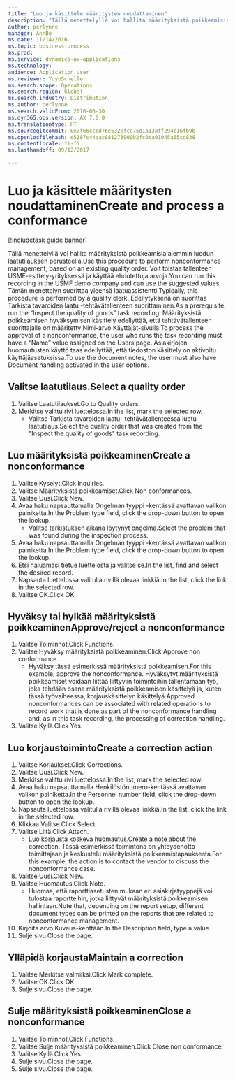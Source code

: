 ```yaml
---
title: "Luo ja käsittele määritysten noudattaminen"
description: "Tällä menettelyllä voi hallita määrityksistä poikkeamisia aiemmin luodun laatutilauksen perusteella."
author: perlynne
manager: AnnBe
ms.date: 11/14/2016
ms.topic: business-process
ms.prod: 
ms.service: dynamics-ax-applications
ms.technology: 
audience: Application User
ms.reviewer: YuyuScheller
ms.search.scope: Operations
ms.search.region: Global
ms.search.industry: Distribution
ms.author: perlynne
ms.search.validFrom: 2016-06-30
ms.dyn365.ops.version: AX 7.0.0
ms.translationtype: HT
ms.sourcegitcommit: 0e7f66cccd76e5326fce75d1a13aff294c16fb9b
ms.openlocfilehash: e5187c44aac881273900b2fc0ca91045a65cd838
ms.contentlocale: fi-fi
ms.lasthandoff: 09/12/2017

---
```

# <a name="create-and-process-a-conformance"></a><span data-ttu-id="1c330-103">Luo ja käsittele määritysten noudattaminen</span><span class="sxs-lookup"><span data-stu-id="1c330-103">Create and process a conformance</span></span>

[!include[task guide banner](../../includes/task-guide-banner.md)]

<span data-ttu-id="1c330-104">Tällä menettelyllä voi hallita määrityksistä poikkeamisia aiemmin luodun laatutilauksen perusteella.</span><span class="sxs-lookup"><span data-stu-id="1c330-104">Use this procedure to perform nonconformance management, based on an existing quality order.</span></span> <span data-ttu-id="1c330-105">Voit toistaa tallenteen USMF-esittely-yrityksessä ja käyttää ehdotettuja arvoja.</span><span class="sxs-lookup"><span data-stu-id="1c330-105">You can run this recording in the USMF demo company and can use the suggested values.</span></span> <span data-ttu-id="1c330-106">Tämän menettelyn suorittaa yleensä laatuassistentti.</span><span class="sxs-lookup"><span data-stu-id="1c330-106">Typically, this procedure is performed by a quality clerk.</span></span>  <span data-ttu-id="1c330-107">Edellytyksenä on suorittaa Tarkista tavaroiden laatu -tehtävätallenteen suorittaminen.</span><span class="sxs-lookup"><span data-stu-id="1c330-107">As a prerequisite, run the “Inspect the quality of goods” task recording.</span></span> <span data-ttu-id="1c330-108">Määrityksistä poikkeamisen hyväksymisen käsittely edellyttää, että tehtävätallenteen suorittajalle on määritetty Nimi-arvo Käyttäjät-sivulla.</span><span class="sxs-lookup"><span data-stu-id="1c330-108">To process the approval of a nonconformance, the user who runs the task recording must have a “Name” value assigned on the Users page.</span></span> <span data-ttu-id="1c330-109">Asiakirjojen huomautusten käyttö taas edellyttää, että tiedoston käsittely on aktivoitu käyttäjäasetuksissa.</span><span class="sxs-lookup"><span data-stu-id="1c330-109">To use the document notes, the user must also have Document handling activated in the user options.</span></span>


## <a name="select-a-quality-order"></a><span data-ttu-id="1c330-110">Valitse laatutilaus.</span><span class="sxs-lookup"><span data-stu-id="1c330-110">Select a quality order</span></span>
1. <span data-ttu-id="1c330-111">Valitse Laatutilaukset.</span><span class="sxs-lookup"><span data-stu-id="1c330-111">Go to Quality orders.</span></span>
2. <span data-ttu-id="1c330-112">Merkitse valittu rivi luettelossa.</span><span class="sxs-lookup"><span data-stu-id="1c330-112">In the list, mark the selected row.</span></span>
    * <span data-ttu-id="1c330-113">Valitse Tarkista tavaroiden laatu -tehtävätallenteessa luotu laatutilaus.</span><span class="sxs-lookup"><span data-stu-id="1c330-113">Select the quality order that was created from the "Inspect the quality of goods" task recording.</span></span>  

## <a name="create-a-nonconformance"></a><span data-ttu-id="1c330-114">Luo määrityksistä poikkeaminen</span><span class="sxs-lookup"><span data-stu-id="1c330-114">Create a nonconformance</span></span>
1. <span data-ttu-id="1c330-115">Valitse Kyselyt.</span><span class="sxs-lookup"><span data-stu-id="1c330-115">Click Inquiries.</span></span>
2. <span data-ttu-id="1c330-116">Valitse Määrityksistä poikkeamiset.</span><span class="sxs-lookup"><span data-stu-id="1c330-116">Click Non conformances.</span></span>
3. <span data-ttu-id="1c330-117">Valitse Uusi.</span><span class="sxs-lookup"><span data-stu-id="1c330-117">Click New.</span></span>
4. <span data-ttu-id="1c330-118">Avaa haku napsauttamalla Ongelman tyyppi -kentässä avattavan valikon painiketta.</span><span class="sxs-lookup"><span data-stu-id="1c330-118">In the Problem type field, click the drop-down button to open the lookup.</span></span>
    * <span data-ttu-id="1c330-119">Valitse tarkistuksen aikana löytynyt ongelma.</span><span class="sxs-lookup"><span data-stu-id="1c330-119">Select the problem that was found during the inspection process.</span></span>  
5. <span data-ttu-id="1c330-120">Avaa haku napsauttamalla Ongelman tyyppi -kentässä avattavan valikon painiketta.</span><span class="sxs-lookup"><span data-stu-id="1c330-120">In the Problem type field, click the drop-down button to open the lookup.</span></span>
6. <span data-ttu-id="1c330-121">Etsi haluamasi tietue luettelosta ja valitse se.</span><span class="sxs-lookup"><span data-stu-id="1c330-121">In the list, find and select the desired record.</span></span>
7. <span data-ttu-id="1c330-122">Napsauta luettelossa valitulla rivillä olevaa linkkiä.</span><span class="sxs-lookup"><span data-stu-id="1c330-122">In the list, click the link in the selected row.</span></span>
8. <span data-ttu-id="1c330-123">Valitse OK.</span><span class="sxs-lookup"><span data-stu-id="1c330-123">Click OK.</span></span>

## <a name="approvereject-a-nonconformance"></a><span data-ttu-id="1c330-124">Hyväksy tai hylkää määrityksistä poikkeaminen</span><span class="sxs-lookup"><span data-stu-id="1c330-124">Approve/reject a nonconformance</span></span>
1. <span data-ttu-id="1c330-125">Valitse Toiminnot.</span><span class="sxs-lookup"><span data-stu-id="1c330-125">Click Functions.</span></span>
2. <span data-ttu-id="1c330-126">Valitse Hyväksy määrityksistä poikkeaminen.</span><span class="sxs-lookup"><span data-stu-id="1c330-126">Click Approve non conformance.</span></span>
    * <span data-ttu-id="1c330-127">Hyväksy tässä esimerkissä määrityksistä poikkeamisen.</span><span class="sxs-lookup"><span data-stu-id="1c330-127">For this example, approve the nonconformance.</span></span> <span data-ttu-id="1c330-128">Hyväksytyt määrityksistä poikkeamiset voidaan liittää liittyviin toimintoihin tallentamaan työ, joka tehdään osana määrityksistä poikkeamisen käsittelyä ja, kuten tässä työvaiheessa, korjauskäsittelyn käsittelyä.</span><span class="sxs-lookup"><span data-stu-id="1c330-128">Approved nonconformances can be associated with related operations to record work that is done as part of the nonconformance handling and, as in this task recording, the processing of correction handling.</span></span>  
3. <span data-ttu-id="1c330-129">Valitse Kyllä.</span><span class="sxs-lookup"><span data-stu-id="1c330-129">Click Yes.</span></span>

## <a name="create-a-correction-action"></a><span data-ttu-id="1c330-130">Luo korjaustoiminto</span><span class="sxs-lookup"><span data-stu-id="1c330-130">Create a correction action</span></span>
1. <span data-ttu-id="1c330-131">Valitse Korjaukset.</span><span class="sxs-lookup"><span data-stu-id="1c330-131">Click Corrections.</span></span>
2. <span data-ttu-id="1c330-132">Valitse Uusi.</span><span class="sxs-lookup"><span data-stu-id="1c330-132">Click New.</span></span>
3. <span data-ttu-id="1c330-133">Merkitse valittu rivi luettelossa.</span><span class="sxs-lookup"><span data-stu-id="1c330-133">In the list, mark the selected row.</span></span>
4. <span data-ttu-id="1c330-134">Avaa haku napsauttamalla Henkilöstönumero-kentässä avattavan valikon painiketta.</span><span class="sxs-lookup"><span data-stu-id="1c330-134">In the Personnel number field, click the drop-down button to open the lookup.</span></span>
5. <span data-ttu-id="1c330-135">Napsauta luettelossa valitulla rivillä olevaa linkkiä.</span><span class="sxs-lookup"><span data-stu-id="1c330-135">In the list, click the link in the selected row.</span></span>
6. <span data-ttu-id="1c330-136">Klikkaa Valitse.</span><span class="sxs-lookup"><span data-stu-id="1c330-136">Click Select.</span></span>
7. <span data-ttu-id="1c330-137">Valitse Liitä.</span><span class="sxs-lookup"><span data-stu-id="1c330-137">Click Attach.</span></span>
    * <span data-ttu-id="1c330-138">Luo korjausta koskeva huomautus.</span><span class="sxs-lookup"><span data-stu-id="1c330-138">Create a note about the correction.</span></span> <span data-ttu-id="1c330-139">Tässä esimerkissä toimintona on yhteydenotto toimittajaan ja keskustelu määrityksistä poikkeamistapauksesta.</span><span class="sxs-lookup"><span data-stu-id="1c330-139">For this example, the action is to contact the vendor to discuss the nonconformance case.</span></span>  
8. <span data-ttu-id="1c330-140">Valitse Uusi.</span><span class="sxs-lookup"><span data-stu-id="1c330-140">Click New.</span></span>
9. <span data-ttu-id="1c330-141">Valitse Huomautus.</span><span class="sxs-lookup"><span data-stu-id="1c330-141">Click Note.</span></span>
    * <span data-ttu-id="1c330-142">Huomaa, että raporttiasetusten mukaan eri asiakirjatyyppejä voi tulostaa raportteihin, jotka liittyvät määrityksistä poikkeamisen hallintaan.</span><span class="sxs-lookup"><span data-stu-id="1c330-142">Note that, depending on the report setup, different document types can be printed on the reports that are related to nonconformance management.</span></span>  
10. <span data-ttu-id="1c330-143">Kirjoita arvo Kuvaus-kenttään.</span><span class="sxs-lookup"><span data-stu-id="1c330-143">In the Description field, type a value.</span></span>
11. <span data-ttu-id="1c330-144">Sulje sivu.</span><span class="sxs-lookup"><span data-stu-id="1c330-144">Close the page.</span></span>

## <a name="maintain-a-correction"></a><span data-ttu-id="1c330-145">Ylläpidä korjausta</span><span class="sxs-lookup"><span data-stu-id="1c330-145">Maintain a correction</span></span>
1. <span data-ttu-id="1c330-146">Valitse Merkitse valmiiksi.</span><span class="sxs-lookup"><span data-stu-id="1c330-146">Click Mark complete.</span></span>
2. <span data-ttu-id="1c330-147">Valitse OK.</span><span class="sxs-lookup"><span data-stu-id="1c330-147">Click OK.</span></span>
3. <span data-ttu-id="1c330-148">Sulje sivu.</span><span class="sxs-lookup"><span data-stu-id="1c330-148">Close the page.</span></span>

## <a name="close-a-nonconformance"></a><span data-ttu-id="1c330-149">Sulje määrityksistä poikkeaminen</span><span class="sxs-lookup"><span data-stu-id="1c330-149">Close a nonconformance</span></span>
1. <span data-ttu-id="1c330-150">Valitse Toiminnot.</span><span class="sxs-lookup"><span data-stu-id="1c330-150">Click Functions.</span></span>
2. <span data-ttu-id="1c330-151">Valitse Sulje määrityksistä poikkeaminen.</span><span class="sxs-lookup"><span data-stu-id="1c330-151">Click Close non conformance.</span></span>
3. <span data-ttu-id="1c330-152">Valitse Kyllä.</span><span class="sxs-lookup"><span data-stu-id="1c330-152">Click Yes.</span></span>
4. <span data-ttu-id="1c330-153">Sulje sivu.</span><span class="sxs-lookup"><span data-stu-id="1c330-153">Close the page.</span></span>
5. <span data-ttu-id="1c330-154">Sulje sivu.</span><span class="sxs-lookup"><span data-stu-id="1c330-154">Close the page.</span></span>

